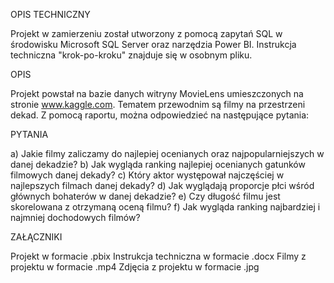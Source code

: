 OPIS TECHNICZNY

Projekt w zamierzeniu został utworzony z pomocą zapytań SQL w środowisku Microsoft SQL Server oraz narzędzia Power BI. Instrukcja techniczna "krok-po-kroku" znajduje się w osobnym pliku.

OPIS

Projekt powstał na bazie danych witryny MovieLens umieszczonych na stronie www.kaggle.com. Tematem przewodnim są filmy na przestrzeni dekad. Z pomocą raportu, można odpowiedzieć na następujące pytania:


PYTANIA


a) Jakie filmy zaliczamy do najlepiej ocenianych oraz najpopularniejszych w danej dekadzie?
b) Jak wygląda ranking najlepiej ocenianych gatunków filmowych danej dekady?
c) Który aktor występował najczęściej w najlepszych filmach danej dekady?
d) Jak wyglądają proporcje płci wśród głównych bohaterów w danej dekadzie?
e) Czy długość filmu jest skorelowana z otrzymaną oceną filmu?
f) Jak wygląda ranking najbardziej i najmniej dochodowych filmów?



ZAŁĄCZNIKI

Projekt w formacie .pbix
Instrukcja techniczna w formacie .docx
Filmy z projektu w formacie .mp4
Zdjęcia z projektu w formacie .jpg
